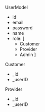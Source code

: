 UserModel
- id
- email
- password 
- name
- role: [
  - Customer
  - Provider
  - Admin
 ]

Customer
- _id
- _userID

Provider
- _id
- _userID



